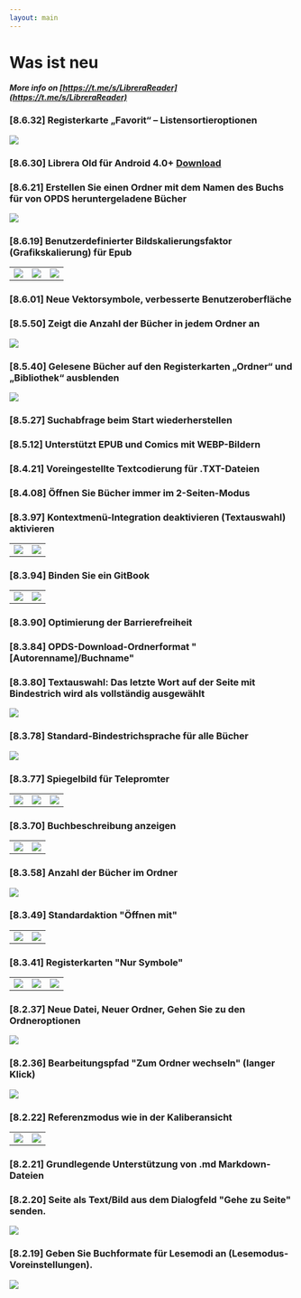 ```yaml
---
layout: main
---
```


# Was ist neu

<b><i>More info on [https://t.me/s/LibreraReader](https://t.me/s/LibreraReader)</i></b>

### [8.6.32] Registerkarte „Favorit“ – Listensortieroptionen
<img class="i" src="8.6.32.png" />

### [8.6.30] Librera Old für Android 4.0+ [Download](https://github.com/foobnix/LibreraReader/releases/)
### [8.6.21] Erstellen Sie einen Ordner mit dem Namen des Buchs für von OPDS heruntergeladene Bücher
<img class="i" src="8.6.21.png" />

### [8.6.19] Benutzerdefinierter Bildskalierungsfaktor (Grafikskalierung) für Epub

||||
|-|-|-|
|![](8.6.19a.png)|![](8.6.19.png)|![](8.6.19b.png)|

### [8.6.01] Neue Vektorsymbole, verbesserte Benutzeroberfläche
### [8.5.50] Zeigt die Anzahl der Bücher in jedem Ordner an
<img class="i" src="8.5.50.png" />

### [8.5.40] Gelesene Bücher auf den Registerkarten „Ordner“ und „Bibliothek“ ausblenden
<img class="i" src="8.5.40.png" />


### [8.5.27] Suchabfrage beim Start wiederherstellen

### [8.5.12] Unterstützt EPUB und Comics mit WEBP-Bildern
### [8.4.21] Voreingestellte Textcodierung für .TXT-Dateien
### [8.4.08] Öffnen Sie Bücher immer im 2-Seiten-Modus

### [8.3.97] Kontextmenü-Integration deaktivieren (Textauswahl) aktivieren
|||
|-|-|
|![](8.3.97a.png)|![](8.3.97b.png)|

### [8.3.94] Binden Sie ein GitBook

|||
|-|-|
|![](8.3.94a.png)|![](8.3.94b.png)|

### [8.3.90] Optimierung der Barrierefreiheit

### [8.3.84] OPDS-Download-Ordnerformat &quot;[Autorenname]/Buchname&quot;

### [8.3.80] Textauswahl: Das letzte Wort auf der Seite mit Bindestrich wird als vollständig ausgewählt

<img class="i" src="8.3.80.png" />

### [8.3.78] Standard-Bindestrichsprache für alle Bücher

<img class="i" src="8.3.78.png" />

### [8.3.77] Spiegelbild für Telepromter

||||
|-|-|-|
|![](8.3.77c.jpg)|![](8.3.77a.jpg)|![](8.3.77b.jpg)|

### [8.3.70] Buchbeschreibung anzeigen

|||
|-|-|
|![](8.3.70a.jpg)|![](8.3.70b.jpg)|


### [8.3.58] Anzahl der Bücher im Ordner

<img class="i" src="8.3.58.jpg" />

### [8.3.49] Standardaktion &quot;Öffnen mit&quot;

|||
|-|-|
|![](8.3.49a.jpg)|![](8.3.49b.jpg)|


### [8.3.41] Registerkarten &quot;Nur Symbole&quot;

||||
|-|-|-|
|![](8.3.41a.jpg)|![](8.3.41b.jpg)|![](8.3.41c.jpg)|


### [8.2.37] Neue Datei, Neuer Ordner, Gehen Sie zu den Ordneroptionen

<img class="i" src="8.2.37.jpg" />

### [8.2.36] Bearbeitungspfad &quot;Zum Ordner wechseln&quot; (langer Klick)

<img class="i" src="8.2.36.jpg" />


### [8.2.22] Referenzmodus wie in der Kaliberansicht

|||
|-|-|
|![](8.2.22a.jpg)|![](8.2.22b.jpg)|

### [8.2.21] Grundlegende Unterstützung von .md Markdown-Dateien

### [8.2.20] Seite als Text/Bild aus dem Dialogfeld &quot;Gehe zu Seite&quot; senden.

<img class="i" src="8.2.20.jpg" />

### [8.2.19] Geben Sie Buchformate für Lesemodi an (Lesemodus-Voreinstellungen).

<img class="i" src="8.2.19.jpg" />
